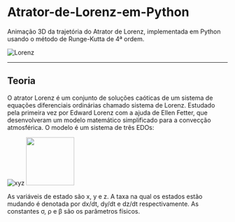# Atrator-de-Lorenz-em-Python

Animação 3D da trajetória do Atrator de Lorenz, implementada em Python usando o método de Runge-Kutta de 4ª ordem.

![Lorenz](https://user-images.githubusercontent.com/65929471/97719774-3f127680-1aa6-11eb-9b83-0535a56469f5.gif)

---
## Teoria
O atrator Lorenz é um conjunto de soluções caóticas de um sistema de equações diferenciais ordinárias chamado sistema de Lorenz. Estudado pela primeira vez por Edward Lorenz com a ajuda de Ellen Fetter, que desenvolveram um modelo matemático simplificado para a convecção atmosférica. O modelo é um sistema de três EDOs:

![xyz](https://wikimedia.org/api/rest_v1/media/math/render/svg/7928004d58943529a7be774575a62ca436a82a7f) <img src="https://static.wixstatic.com/media/5769f0_a8eef2121b814552a4f94b2796cc6d5b~mv2.gif"  width="110">

As variáveis de estado são x, y e z. A taxa na qual os estados estão mudando é denotada por dx/dt, dy/dt e dz/dt respectivamente. As constantes σ, ρ e β são os parâmetros físicos.

